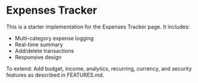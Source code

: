# Expenses Tracker

This is a starter implementation for the Expenses Tracker page. It includes:
- Multi-category expense logging
- Real-time summary
- Add/delete transactions
- Responsive design

To extend: Add budget, income, analytics, recurring, currency, and security features as described in FEATURES.md.
